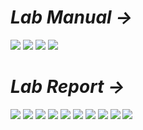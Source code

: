 # *Lab Manual →*

<img src="PNGs/LAB_03 - Loading Effect of Voltage Divider Circuit-1.png">
<img src="PNGs/LAB_03 - Loading Effect of Voltage Divider Circuit-2.png">
<img src="PNGs/LAB_03 - Loading Effect of Voltage Divider Circuit-3.png">
<img src="PNGs/LAB_03 - Loading Effect of Voltage Divider Circuit-4.png">

# *Lab Report →*
<img src="PNGs/LAB_Report_03 - Loading Effect of Voltage Divider Circuit-01.png">
<img src="PNGs/LAB_Report_03 - Loading Effect of Voltage Divider Circuit-02.png">
<img src="PNGs/LAB_Report_03 - Loading Effect of Voltage Divider Circuit-03.png">
<img src="PNGs/LAB_Report_03 - Loading Effect of Voltage Divider Circuit-04.png">
<img src="PNGs/LAB_Report_03 - Loading Effect of Voltage Divider Circuit-05.png">
<img src="PNGs/LAB_Report_03 - Loading Effect of Voltage Divider Circuit-06.png">
<img src="PNGs/LAB_Report_03 - Loading Effect of Voltage Divider Circuit-07.png">
<img src="PNGs/LAB_Report_03 - Loading Effect of Voltage Divider Circuit-08.png">
<img src="PNGs/LAB_Report_03 - Loading Effect of Voltage Divider Circuit-09.png">
<img src="PNGs/LAB_Report_03 - Loading Effect of Voltage Divider Circuit-10.png">

